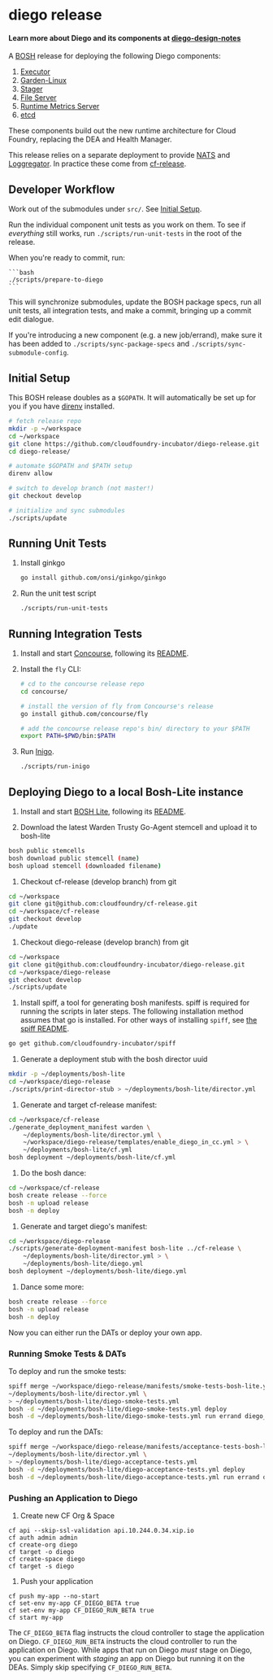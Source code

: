 # diego release

#### Learn more about Diego and its components at [diego-design-notes](https://github.com/cloudfoundry-incubator/diego-design-notes)

A [BOSH](https://github.com/cloudfoundry/bosh) release for deploying the
following Diego components:

1. [Executor](https://github.com/cloudfoundry-incubator/executor)
1. [Garden-Linux](https://github.com/cloudfoundry-incubator/garden-linux)
1. [Stager](https://github.com/cloudfoundry-incubator/stager)
1. [File Server](https://github.com/cloudfoundry-incubator/file-server)
1. [Runtime Metrics Server](https://github.com/cloudfoundry-incubator/runtime-metrics-server)
1. [etcd](https://github.com/coreos/etcd)

These components build out the new runtime architecture for Cloud Foundry,
replacing the DEA and Health Manager.

This release relies on a separate deployment to provide
[NATS](https://github.com/apcera/gnatsd) and
[Loggregator](https://github.com/cloudfoundry/loggregator). In practice these
come from [cf-release](https://github.com/cloudfoundry/cf-release).


## Developer Workflow

Work out of the submodules under `src/`. See [Initial Setup](#initial-setup).

Run the individual component unit tests as you work on them. To see if
*everything* still works, run `./scripts/run-unit-tests` in the root of the
release.

When you're ready to commit, run:

    ```bash
    ./scripts/prepare-to-diego
    ```

This will synchronize submodules, update the BOSH package specs, run all unit
tests, all integration tests, and make a commit, bringing up a commit edit
dialogue.

If you're introducing a new component (e.g. a new job/errand), make sure it
has been added to `./scripts/sync-package-specs` and
`./scripts/sync-submodule-config`.


## Initial Setup

This BOSH release doubles as a `$GOPATH`. It will automatically be set up for
you if you have [direnv](http://direnv.net) installed.

```bash
# fetch release repo
mkdir -p ~/workspace
cd ~/workspace
git clone https://github.com/cloudfoundry-incubator/diego-release.git
cd diego-release/

# automate $GOPATH and $PATH setup
direnv allow

# switch to develop branch (not master!)
git checkout develop

# initialize and sync submodules
./scripts/update
```


## Running Unit Tests

1. Install ginkgo
   ```sh
   go install github.com/onsi/ginkgo/ginkgo
   ```

1. Run the unit test script
   ```sh
   ./scripts/run-unit-tests
   ```


## Running Integration Tests

1. Install and start [Concourse](http://concourse.ci), following its
   [README](https://github.com/concourse/concourse/blob/master/README.md).

1. Install the `fly` CLI:

    ```sh
    # cd to the concourse release repo
    cd concourse/

    # install the version of fly from Concourse's release
    go install github.com/concourse/fly

    # add the concourse release repo's bin/ directory to your $PATH
    export PATH=$PWD/bin:$PATH
    ```

1. Run [Inigo](https://github.com/cloudfoundry-incubator/inigo).

    ```sh
    ./scripts/run-inigo
    ```


## Deploying Diego to a local Bosh-Lite instance

1. Install and start [BOSH Lite](https://github.com/cloudfoundry/bosh-lite),
   following its
   [README](https://github.com/cloudfoundry/bosh-lite/blob/master/README.md).

1. Download the latest Warden Trusty Go-Agent stemcell and upload it to bosh-lite

  ```bash
  bosh public stemcells
  bosh download public stemcell (name)
  bosh upload stemcell (downloaded filename)
  ```

1. Checkout cf-release (develop branch) from git

  ```bash
  cd ~/workspace
  git clone git@github.com:cloudfoundry/cf-release.git
  cd ~/workspace/cf-release
  git checkout develop
  ./update
  ```

1. Checkout diego-release (develop branch) from git

  ```bash
  cd ~/workspace
  git clone git@github.com:cloudfoundry-incubator/diego-release.git
  cd ~/workspace/diego-release
  git checkout develop
  ./scripts/update
  ```

1. Install spiff, a tool for generating bosh manifests. spiff is required for
   running the scripts in later steps. The following installation method
   assumes that go is installed. For other ways of installing `spiff`, see
   [the spiff README](https://github.com/cloudfoundry-incubator/spiff).

  ```bash
  go get github.com/cloudfoundry-incubator/spiff
  ```

1. Generate a deployment stub with the bosh director uuid

  ```bash
  mkdir -p ~/deployments/bosh-lite
  cd ~/workspace/diego-release
  ./scripts/print-director-stub > ~/deployments/bosh-lite/director.yml
  ```

1. Generate and target cf-release manifest:
  ```bash
  cd ~/workspace/cf-release
  ./generate_deployment_manifest warden \
      ~/deployments/bosh-lite/director.yml \
      ~/workspace/diego-release/templates/enable_diego_in_cc.yml > \
      ~/deployments/bosh-lite/cf.yml
  bosh deployment ~/deployments/bosh-lite/cf.yml
  ```

1. Do the bosh dance:
  ```bash
  cd ~/workspace/cf-release
  bosh create release --force
  bosh -n upload release
  bosh -n deploy
  ```

1. Generate and target diego's manifest:

  ```bash
  cd ~/workspace/diego-release
  ./scripts/generate-deployment-manifest bosh-lite ../cf-release \
      ~/deployments/bosh-lite/director.yml > \
      ~/deployments/bosh-lite/diego.yml
  bosh deployment ~/deployments/bosh-lite/diego.yml
  ```

1. Dance some more:

  ```bash
  bosh create release --force
  bosh -n upload release
  bosh -n deploy
  ```

Now you can either run the DATs or deploy your own app.

### Running Smoke Tests & DATs

To deploy and run the smoke tests:

  ```bash
  spiff merge ~/workspace/diego-release/manifests/smoke-tests-bosh-lite.yml \
  ~/deployments/bosh-lite/director.yml \
  > ~/deployments/bosh-lite/diego-smoke-tests.yml
  bosh -d ~/deployments/bosh-lite/diego-smoke-tests.yml deploy
  bosh -d ~/deployments/bosh-lite/diego-smoke-tests.yml run errand diego_smoke_tests
  ```

To deploy and run the DATs:

  ```bash
  spiff merge ~/workspace/diego-release/manifests/acceptance-tests-bosh-lite.yml \
  ~/deployments/bosh-lite/director.yml \
  > ~/deployments/bosh-lite/diego-acceptance-tests.yml
  bosh -d ~/deployments/bosh-lite/diego-acceptance-tests.yml deploy
  bosh -d ~/deployments/bosh-lite/diego-acceptance-tests.yml run errand diego_acceptance_tests
  ```

### Pushing an Application to Diego

1. Create new CF Org & Space

  ```
  cf api --skip-ssl-validation api.10.244.0.34.xip.io
  cf auth admin admin
  cf create-org diego
  cf target -o diego
  cf create-space diego
  cf target -s diego
  ```

1. Push your application

  ```
  cf push my-app --no-start
  cf set-env my-app CF_DIEGO_BETA true
  cf set-env my-app CF_DIEGO_RUN_BETA true
  cf start my-app
  ```

  The `CF_DIEGO_BETA` flag instructs the cloud controller to stage the application on Diego.  `CF_DIEGO_RUN_BETA` instructs the cloud controller to run the application on Diego.  While apps that run on Diego *must* stage on Diego, you can experiment with *staging* an app on Diego but running it on the DEAs.  Simply skip specifying `CF_DIEGO_RUN_BETA`.

